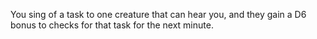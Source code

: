 You sing of a task to one creature that can hear you, and they gain a D6 bonus to checks for that task for the next minute.